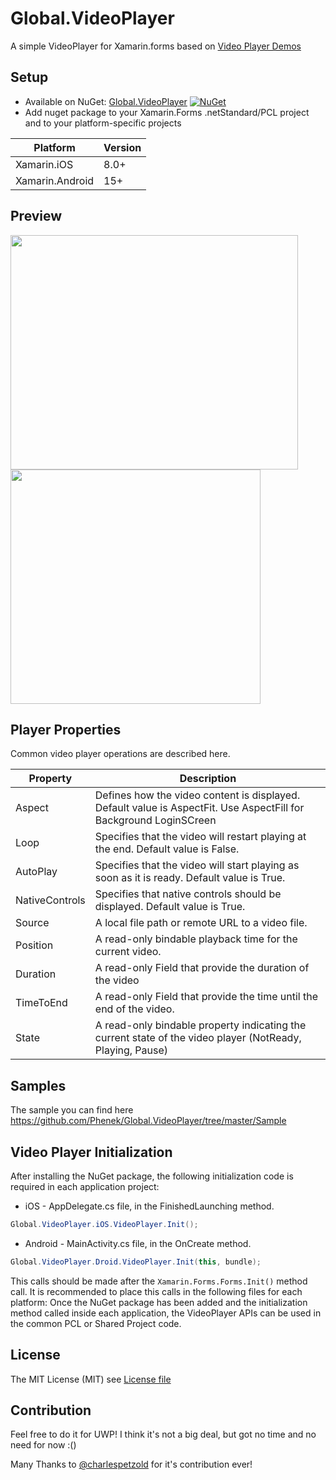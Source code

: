 # Global.VideoPlayer
A simple VideoPlayer for Xamarin.forms based on [Video Player Demos](https://developer.xamarin.com/samples/xamarin-forms/customrenderers/VideoPlayerDemos/)

## Setup
* Available on NuGet: [Global.VideoPlayer](https://www.nuget.org/packages/Global.VideoPlayer) [![NuGet](https://img.shields.io/nuget/v/Global.VideoPlayer.svg?label=NuGet)](https://www.nuget.org/packages/Global.VideoPlayer)
* Add nuget package to your Xamarin.Forms .netStandard/PCL project and to your platform-specific projects

|Platform|Version|
| ------------------- | ------------------- |
|Xamarin.iOS|8.0+|
|Xamarin.Android|15+|

## Preview
<img src="https://media.giphy.com/media/pIQjIu1KJVrRS/giphy.gif" width="460" height="375"> <img src="https://docs.microsoft.com/en-us/xamarin/xamarin-forms/app-fundamentals/custom-renderer/video-player/web-videos-images/playwebvideo-large.png" width="400" height="375">

## Player Properties

Common video player operations are described here.

| Property            | Description                                                                                                                                   |
|---------------------|-----------------------------------------------------------------------------------------------------------------------------------------------|
| Aspect              | Defines how the video content is displayed. Default value is AspectFit. Use AspectFill for Background LoginSCreen                             |
| Loop                | Specifies that the video will restart playing at the end. Default value is False.                                                             |
| AutoPlay            | Specifies that the video will start playing as soon as it is ready. Default value is True.                                                    |
| NativeControls      | Specifies that native controls should be displayed. Default value is True.                                                                    |
| Source              | A local file path or remote URL to a video file.                                                                                              |
| Position            | A read-only bindable playback time for the current video.                                                                                     |
| Duration            | A read-only Field that provide the duration of the video                                                                                      |
| TimeToEnd           | A read-only Field that provide the time until the end of the video.                                                                           |
| State         	  | A read-only bindable property indicating the current state of the video player (NotReady, Playing, Pause)                                     |

## Samples
The sample you can find here https://github.com/Phenek/Global.VideoPlayer/tree/master/Sample

## Video Player Initialization
After installing the NuGet package, the following initialization code is required in each application project:

* iOS - AppDelegate.cs file, in the FinishedLaunching method.
```c#
Global.VideoPlayer.iOS.VideoPlayer.Init();
```

 * Android - MainActivity.cs file, in the OnCreate method.
```c#
Global.VideoPlayer.Droid.VideoPlayer.Init(this, bundle);
```

This calls should be made after the `Xamarin.Forms.Forms.Init()` method call. It is recommended to place this calls in the following files for each platform:
Once the NuGet package has been added and the initialization method called inside each application, the VideoPlayer APIs can be used in the common PCL or Shared Project code.

## License
The MIT License (MIT) see [License file](LICENSE)

## Contribution
Feel free to do it for UWP! I think it's not a big deal, but got no time and no need for now :()

Many Thanks to [@charlespetzold](https://github.com/charlespetzold) for it's contribution ever!
